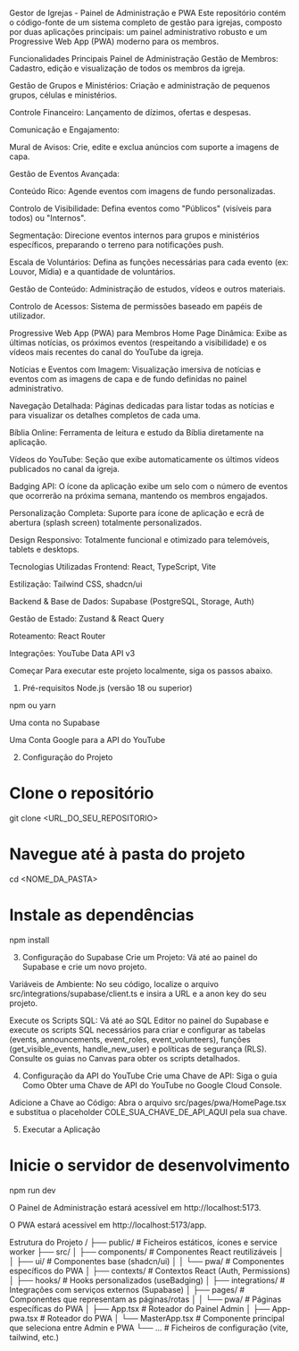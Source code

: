 Gestor de Igrejas - Painel de Administração e PWA
Este repositório contém o código-fonte de um sistema completo de gestão para igrejas, composto por duas aplicações principais: um painel administrativo robusto e um Progressive Web App (PWA) moderno para os membros.

Funcionalidades Principais
Painel de Administração
Gestão de Membros: Cadastro, edição e visualização de todos os membros da igreja.

Gestão de Grupos e Ministérios: Criação e administração de pequenos grupos, células e ministérios.

Controle Financeiro: Lançamento de dízimos, ofertas e despesas.

Comunicação e Engajamento:

Mural de Avisos: Crie, edite e exclua anúncios com suporte a imagens de capa.

Gestão de Eventos Avançada:

Conteúdo Rico: Agende eventos com imagens de fundo personalizadas.

Controlo de Visibilidade: Defina eventos como "Públicos" (visíveis para todos) ou "Internos".

Segmentação: Direcione eventos internos para grupos e ministérios específicos, preparando o terreno para notificações push.

Escala de Voluntários: Defina as funções necessárias para cada evento (ex: Louvor, Mídia) e a quantidade de voluntários.

Gestão de Conteúdo: Administração de estudos, vídeos e outros materiais.

Controlo de Acessos: Sistema de permissões baseado em papéis de utilizador.

Progressive Web App (PWA) para Membros
Home Page Dinâmica: Exibe as últimas notícias, os próximos eventos (respeitando a visibilidade) e os vídeos mais recentes do canal do YouTube da igreja.

Notícias e Eventos com Imagem: Visualização imersiva de notícias e eventos com as imagens de capa e de fundo definidas no painel administrativo.

Navegação Detalhada: Páginas dedicadas para listar todas as notícias e para visualizar os detalhes completos de cada uma.

Bíblia Online: Ferramenta de leitura e estudo da Bíblia diretamente na aplicação.

Vídeos do YouTube: Seção que exibe automaticamente os últimos vídeos publicados no canal da igreja.

Badging API: O ícone da aplicação exibe um selo com o número de eventos que ocorrerão na próxima semana, mantendo os membros engajados.

Personalização Completa: Suporte para ícone de aplicação e ecrã de abertura (splash screen) totalmente personalizados.

Design Responsivo: Totalmente funcional e otimizado para telemóveis, tablets e desktops.

Tecnologias Utilizadas
Frontend: React, TypeScript, Vite

Estilização: Tailwind CSS, shadcn/ui

Backend & Base de Dados: Supabase (PostgreSQL, Storage, Auth)

Gestão de Estado: Zustand & React Query

Roteamento: React Router

Integrações: YouTube Data API v3

Começar
Para executar este projeto localmente, siga os passos abaixo.

1. Pré-requisitos
Node.js (versão 18 ou superior)

npm ou yarn

Uma conta no Supabase

Uma Conta Google para a API do YouTube

2. Configuração do Projeto
# Clone o repositório
git clone <URL_DO_SEU_REPOSITORIO>

# Navegue até à pasta do projeto
cd <NOME_DA_PASTA>

# Instale as dependências
npm install

3. Configuração do Supabase
Crie um Projeto: Vá até ao painel do Supabase e crie um novo projeto.

Variáveis de Ambiente: No seu código, localize o arquivo src/integrations/supabase/client.ts e insira a URL e a anon key do seu projeto.

Execute os Scripts SQL: Vá até ao SQL Editor no painel do Supabase e execute os scripts SQL necessários para criar e configurar as tabelas (events, announcements, event_roles, event_volunteers), funções (get_visible_events, handle_new_user) e políticas de segurança (RLS). Consulte os guias no Canvas para obter os scripts detalhados.

4. Configuração da API do YouTube
Crie uma Chave de API: Siga o guia Como Obter uma Chave de API do YouTube no Google Cloud Console.

Adicione a Chave ao Código: Abra o arquivo src/pages/pwa/HomePage.tsx e substitua o placeholder COLE_SUA_CHAVE_DE_API_AQUI pela sua chave.

5. Executar a Aplicação
# Inicie o servidor de desenvolvimento
npm run dev

O Painel de Administração estará acessível em http://localhost:5173.

O PWA estará acessível em http://localhost:5173/app.

Estrutura do Projeto
/
├── public/              # Ficheiros estáticos, ícones e service worker
├── src/
│   ├── components/      # Componentes React reutilizáveis
│   │   ├── ui/          # Componentes base (shadcn/ui)
│   │   └── pwa/         # Componentes específicos do PWA
│   ├── contexts/        # Contextos React (Auth, Permissions)
│   ├── hooks/           # Hooks personalizados (useBadging)
│   ├── integrations/    # Integrações com serviços externos (Supabase)
│   ├── pages/           # Componentes que representam as páginas/rotas
│   │   └── pwa/         # Páginas específicas do PWA
│   ├── App.tsx          # Roteador do Painel Admin
│   ├── App-pwa.tsx      # Roteador do PWA
│   └── MasterApp.tsx    # Componente principal que seleciona entre Admin e PWA
└── ...                  # Ficheiros de configuração (vite, tailwind, etc.)
